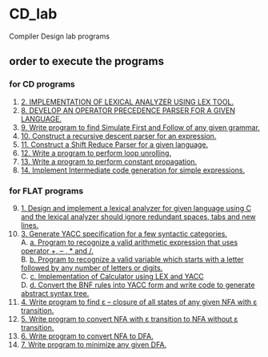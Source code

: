 # CD_lab
Compiler Design lab programs
## order to execute the programs  
 ### for CD programs
 1. [2. IMPLEMENTATION OF LEXICAL ANALYZER USING LEX TOOL.](./exp02_LexicalAnalyzer)
 2. [8. DEVELOP AN OPERATOR PRECEDENCE PARSER FOR A GIVEN LANGUAGE.](./exp08_Operator_Precedence_parser.c)
 3. [9. Write program to find Simulate First and Follow of any given grammar.](./exp09_first_follow_for_grammar.c)
 4. [10. Construct a recursive descent parser for an expression.](./exp10_Recursive_Descent_Parser.c)
 5. [11. Construct a Shift Reduce Parser for a given language.](./exp11_Shift_reduce_parser.c)
 6. [12. Write a program to perform loop unrolling.](./exp12_loop_unrolling.c)
 7. [13. Write a program to perform constant propagation.](./exp13_constant_propagation.c)
 8. [14. Implement Intermediate code generation for simple expressions.](./exp14_code_generation_expression.c)
 ### for FLAT programs
 9. [1. Design and implement a lexical analyzer for given language using C and the lexical analyzer should ignore redundant spaces, tabs and new lines. ](./exp01_Lexical_Analyzer_for_Language.c)
 10. [3. Generate YACC specification for a few syntactic categories.](./exp03_YACC)  
     A. [a. Program to recognize a valid arithmetic expression that uses operator +, – , * and /. ]()  
     B. [b. Program to recognize a valid variable which starts with a letter followed by any number of letters or digits. ]()  
     C. [c. Implementation of Calculator using LEX and YACC]()  
     D. [d. Convert the BNF rules into YACC form and write code to generate abstract syntax tree.]()  
 11. [4. Write program to find ε – closure of all states of any given NFA with ε transition. ](./exp04_find_epsilon_closure.c)
 12. [5. Write program to convert NFA with ε transition to NFA without ε transition. ](./exp05_NFA_epsilon_to_NFA_without_epsilon.c)
 13. [6. Write program to convert NFA to DFA.](./exp06_NFA_to_DFA.c)
 14. [7. Write program to minimize any given DFA. ](./exp07_minimize_given_DFA.c)
